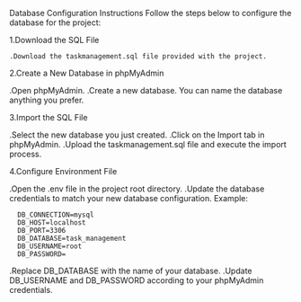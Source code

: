 Database Configuration Instructions
Follow the steps below to configure the database for the project:

1.Download the SQL File

    .Download the taskmanagement.sql file provided with the project.
    
2.Create a New Database in phpMyAdmin

  .Open phpMyAdmin.
  .Create a new database. You can name the database anything you prefer.
  
3.Import the SQL File

  .Select the new database you just created.
  .Click on the Import tab in phpMyAdmin.
  .Upload the taskmanagement.sql file and execute the import process.

4.Configure Environment File

  .Open the .env file in the project root directory.
  .Update the database credentials to match your new database configuration. Example:

      DB_CONNECTION=mysql
      DB_HOST=localhost
      DB_PORT=3306
      DB_DATABASE=task_management
      DB_USERNAME=root
      DB_PASSWORD=
      
  .Replace DB_DATABASE with the name of your database.
  .Update DB_USERNAME and DB_PASSWORD according to your phpMyAdmin credentials.

